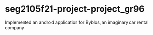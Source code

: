 # seg2105f21-project-project_gr96

Implemented an android application for Byblos, an imaginary car rental company 
